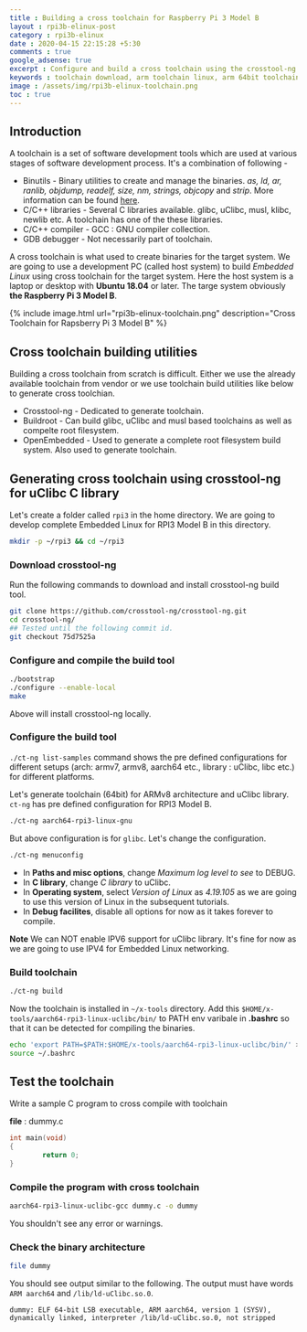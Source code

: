 ```yaml
---
title : Building a cross toolchain for Raspberry Pi 3 Model B
layout : rpi3b-elinux-post
category : rpi3b-elinux
date : 2020-04-15 22:15:28 +5:30
comments : true
google_adsense: true
excerpt : Configure and build a cross toolchain using the crosstool-ng build tool for raspberry pi 3 model b. The cross toolchain is built for aarch64 architecture and uClibc library.
keywords : toolchain download, arm toolchain linux, arm 64bit toolchain linux, arm toolchain ubuntu 18.04 and 20.04, aarch64 toolchain linux, crosstool-ng download, crosstool-ng build arm 64bit toolchain, cross toolchain for rapsberry pi 3 model b, cross toolchain gcc, rpi gcc cross compile toolchain, raspberry pi toolchain ubuntu, raspberry pi toolchain download
image : /assets/img/rpi3b-elinux-toolchain.png
toc : true
---
```

## Introduction

A toolchain is a set of software development tools which are used at various stages of software development process. It's a combination of following -

 - Binutils - Binary utilities to create and manage the binaries. *as, ld, ar, ranlib, objdump, readelf, size, nm, strings, objcopy* and *strip*. More information can be found [here](http://www.gnu.org/software/binutils/).
 - C/C++ libraries - Several C libraries available. glibc, uClibc, musl, klibc, newlib etc. A toolchain has one of the these libraries.
 - C/C++ compiler - GCC : GNU compiler collection.
 - GDB debugger - Not necessarily part of toolchain.

A cross toolchain is what used to create binaries for the target system. We are going to use a development PC (called host system) to build *Embedded Linux* using cross toolchain for the target system. Here the host system is a laptop or desktop with **Ubuntu 18.04** or later. The targe system obviously **the Raspberry Pi 3 Model B**.

{% include image.html url="rpi3b-elinux-toolchain.png" description="Cross Toolchain for Rapsberry Pi 3 Model B" %}

## Cross toolchain building utilities
Building a cross toolchain from scratch is difficult. Either we use the already available toolchain from vendor or we use toolchain build utilities like below to generate cross toolchian.
 - Crosstool-ng - Dedicated to generate toolchain.
 - Buildroot - Can build glibc, uClibc and musl based toolchains as well as compelte root filesystem.
 - OpenEmbedded - Used to generate a complete root filesystem build system. Also used to generate toolchain.

## Generating cross toolchain using crosstool-ng for uClibc C library

Let's create a folder called `rpi3` in the home directory. We are going to develop complete Embedded Linux for RPI3 Model B in this directory.
```bash
mkdir -p ~/rpi3 && cd ~/rpi3
```
### Download crosstool-ng
Run the following commands to download and install crosstool-ng build tool.

```bash
git clone https://github.com/crosstool-ng/crosstool-ng.git
cd crosstool-ng/
## Tested until the following commit id.
git checkout 75d7525a
```
### Configure and compile the build tool
```bash
./bootstrap
./configure --enable-local
make
```
Above will install crosstool-ng locally.

### Configure the build tool
`./ct-ng list-samples` command shows the pre defined configurations for different setups (arch: armv7, armv8, aarch64 etc., library : uClibc, libc etc.) for different platforms.

Let's generate toolchain (64bit) for ARMv8 architecture and uClibc library. `ct-ng` has pre defined configuration for RPI3 Model B.
```bash
./ct-ng aarch64-rpi3-linux-gnu
```
But above configuration is for `glibc`. Let's change the configuration.
```bash
./ct-ng menuconfig
```
 - In **Paths and misc options**, change *Maximum log level to see* to DEBUG.
 - In **C library**, change *C library* to uClibc.
 - In **Operating system**, select *Version of Linux* as *4.19.105* as we are going to use this version of Linux in the subsequent tutorials.
 - In **Debug facilites**, disable all options for now as it takes forever to compile.

**Note** We can NOT enable IPV6 support for uClibc library. It's fine for now as we are going to use IPV4 for Embedded Linux networking.

### Build toolchain
```bash
./ct-ng build
```

<!--If the above step failed at some package downloading, download the package manually from the internet and copy to `~/src` directory and use the above step again. Resolve any patch apply conflicts happening.-->

Now the toolchain is installed in `~/x-tools` directory. Add this `$HOME/x-tools/aarch64-rpi3-linux-uclibc/bin/` to PATH env varibale in **.bashrc** so that it can be detected for compiling the binaries.

```bash
echo 'export PATH=$PATH:$HOME/x-tools/aarch64-rpi3-linux-uclibc/bin/' >> ~/.bashrc
source ~/.bashrc
```
## Test the toolchain

Write a sample C program to cross compile with toolchain

**file** : dummy.c
```C
int main(void)
{       
        return 0;
}       
```
### Compile the program with cross toolchain
```bash
aarch64-rpi3-linux-uclibc-gcc dummy.c -o dummy
```
You shouldn't see any error or warnings.
### Check the binary architecture
```bash
file dummy
```
You should see output similar to the following. The output must have words `ARM aarch64` and `/lib/ld-uClibc.so.0`.
```
dummy: ELF 64-bit LSB executable, ARM aarch64, version 1 (SYSV), dynamically linked, interpreter /lib/ld-uClibc.so.0, not stripped
```
